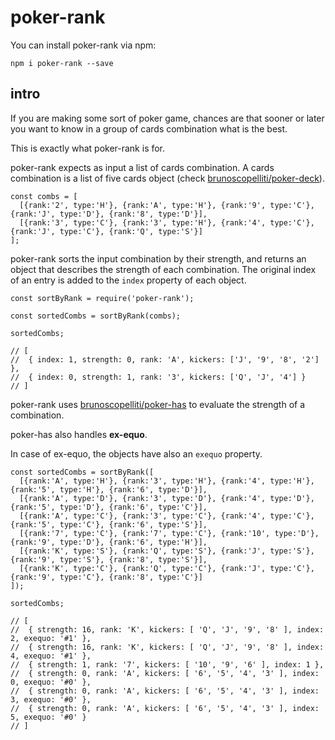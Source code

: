# poker-rank

You can install poker-rank via npm:

```
npm i poker-rank --save
```

## intro

If you are making some sort of poker game, chances are that sooner or later you want to know in a group of cards combination what is the best.

This is exactly what poker-rank is for.

poker-rank expects as input a list of cards combination. A cards combination is a list of five cards object (check [brunoscopelliti/poker-deck](https://github.com/brunoscopelliti/poker-deck)).

```
const combs = [
  [{rank:'2', type:'H'}, {rank:'A', type:'H'}, {rank:'9', type:'C'}, {rank:'J', type:'D'}, {rank:'8', type:'D'}],
  [{rank:'3', type:'C'}, {rank:'3', type:'H'}, {rank:'4', type:'C'}, {rank:'J', type:'C'}, {rank:'Q', type:'S'}]
];
```

poker-rank sorts the input combination by their strength, and returns an object that describes the strength of each combination. The original index of an entry is added to the `index` property of each object.

```
const sortByRank = require('poker-rank');

const sortedCombs = sortByRank(combs);

sortedCombs;

// [
//  { index: 1, strength: 0, rank: 'A', kickers: ['J', '9', '8', '2'] },
//  { index: 0, strength: 1, rank: '3', kickers: ['Q', 'J', '4'] }
// ]
```

poker-rank uses [brunoscopelliti/poker-has](https://github.com/brunoscopelliti/poker-has) to evaluate the strength of a combination.

poker-has also handles **ex-equo**.

In case of ex-equo, the objects have also an `exequo` property.

```
const sortedCombs = sortByRank([
  [{rank:'A', type:'H'}, {rank:'3', type:'H'}, {rank:'4', type:'H'}, {rank:'5', type:'H'}, {rank:'6', type:'D'}],
  [{rank:'A', type:'D'}, {rank:'3', type:'D'}, {rank:'4', type:'D'}, {rank:'5', type:'D'}, {rank:'6', type:'C'}],
  [{rank:'A', type:'C'}, {rank:'3', type:'C'}, {rank:'4', type:'C'}, {rank:'5', type:'C'}, {rank:'6', type:'S'}],
  [{rank:'7', type:'C'}, {rank:'7', type:'C'}, {rank:'10', type:'D'}, {rank:'9', type:'D'}, {rank:'6', type:'H'}],
  [{rank:'K', type:'S'}, {rank:'Q', type:'S'}, {rank:'J', type:'S'}, {rank:'9', type:'S'}, {rank:'8', type:'S'}],
  [{rank:'K', type:'C'}, {rank:'Q', type:'C'}, {rank:'J', type:'C'}, {rank:'9', type:'C'}, {rank:'8', type:'C'}]
]);

sortedCombs;

// [
//  { strength: 16, rank: 'K', kickers: [ 'Q', 'J', '9', '8' ], index: 2, exequo: '#1' },
//  { strength: 16, rank: 'K', kickers: [ 'Q', 'J', '9', '8' ], index: 4, exequo: '#1' },
//  { strength: 1, rank: '7', kickers: [ '10', '9', '6' ], index: 1 },
//  { strength: 0, rank: 'A', kickers: [ '6', '5', '4', '3' ], index: 0, exequo: '#0' },
//  { strength: 0, rank: 'A', kickers: [ '6', '5', '4', '3' ], index: 3, exequo: '#0' },
//  { strength: 0, rank: 'A', kickers: [ '6', '5', '4', '3' ], index: 5, exequo: '#0' }
// ]
```
